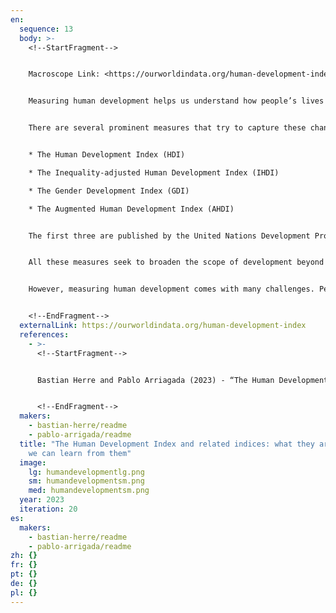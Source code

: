 ```yaml
---
en:
  sequence: 13
  body: >-
    <!--StartFragment-->


    Macroscope Link: <https://ourworldindata.org/human-development-index>


    Measuring human development helps us understand how people’s lives and livelihoods vary across the world and how they have changed over time. 


    There are several prominent measures that try to capture these changes: 


    * The Human Development Index (HDI) 

    * The Inequality-adjusted Human Development Index (IHDI) 

    * The Gender Development Index (GDI) 

    * The Augmented Human Development Index (AHDI) 


    The first three are published by the United Nations Development Programme. The AHDI, meanwhile, was developed by the economic historian Leandro Prados de la Escosura. 


    All these measures seek to broaden the scope of development beyond simple economic growth and to capture other key metrics that track peoples’ living standards. 


    However, measuring human development comes with many challenges. People do not always agree on what should be included. And even once defined, features of human development are difficult to measure. So how do these indices track human development? And what can we learn from them? We summarize the similarities and differences between the different approaches in this article and how to decide on which one to use.


    <!--EndFragment-->
  externalLink: https://ourworldindata.org/human-development-index
  references:
    - >-
      <!--StartFragment-->


      Bastian Herre and Pablo Arriagada (2023) - “The Human Development Index and related indices: what they are and what we can learn from them” Published online at OurWorldInData.org. Retrieved from: 'https://ourworldindata.org/human-development-index' \[Online Resource]


      <!--EndFragment-->
  makers:
    - bastian-herre/readme
    - pablo-arrigada/readme
  title: "The Human Development Index and related indices: what they are and what
    we can learn from them"
  image:
    lg: humandevelopmentlg.png
    sm: humandevelopmentsm.png
    med: humandevelopmentsm.png
  year: 2023
  iteration: 20
es:
  makers:
    - bastian-herre/readme
    - pablo-arrigada/readme
zh: {}
fr: {}
pt: {}
de: {}
pl: {}
---
```

